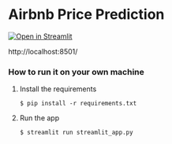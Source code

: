 # Airbnb Price Prediction

[![Open in Streamlit](https://static.streamlit.io/badges/streamlit_badge_black_white.svg)](https://airbnbdash.streamlit.app/)

http://localhost:8501/

### How to run it on your own machine

1. Install the requirements

   ```
   $ pip install -r requirements.txt
   ```

2. Run the app

   ```
   $ streamlit run streamlit_app.py
   ```
